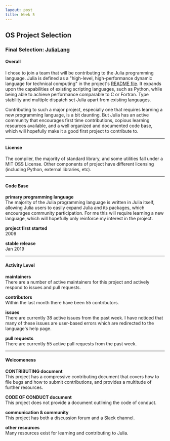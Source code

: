 ```yaml
---
layout: post
title: Week 5
---
```


## OS Project Selection  


### Final Selection: [JuliaLang](https://github.com/JuliaLang/julia.git)

#### Overall
I chose to join a team that will be contributing to the Julia programming language. Julia is defined as a "high-level, high-performance dynamic language for technical computing" in the project's [README file](https://github.com/JuliaLang/julia/blob/master/README.md). It expands upon the capabilities of existing scripting languages, such as Python, while being able to achieve performance comparable to C or Fortran. Type stability and multiple dispatch set Julia apart from existing languages.

Contributing to such a major project, especially one that requires learning a new programming language, is a bit daunting. But Julia has an active community that encourages first time contributions, copious learning resources available, and a well organized and documented code base, which will hopefully make it a good first project to contribute to.

---
#### License  

The compiler, the majority of standard library, and some utilities fall under a MIT OSS License. Other components of project have different licensing (including Python, external libraries, etc).

---
#### Code Base
**primary programming language**  
The majority of the Julia programming language is written in Julia itself, allowing Julia users to easily expand Julia and its packages, which encourages community participation. For me this will require learning a new language, which will hopefully only reinforce my interest in the project.

**project first started**  
2009

**stable release**  
Jan 2019

---
#### Activity Level

**maintainers**  
There are a number of active maintainers for this project and actively respond to issues and pull requests.

**contributors**  
Within the last month there have been 55 contributors.

**issues**  
There are currently 38 active issues from the past week. I have noticed that many of these issues are user-based errors which are redirected to the language's help page.

**pull requests**  
There are currently 55 active pull requests from the past week.

---
#### Welcomeness

**CONTRIBUTING document**  
This project has a compressive contributing document that covers how to file bugs and how to submit contributions, and provides a multitude of further resources.

**CODE OF CONDUCT document**  
This project does not provide a document outlining the code of conduct.

**communication & community**  
This project has both a discussion forum and a Slack channel.

**other resources**  
Many resources exist for learning and contributing to Julia.
